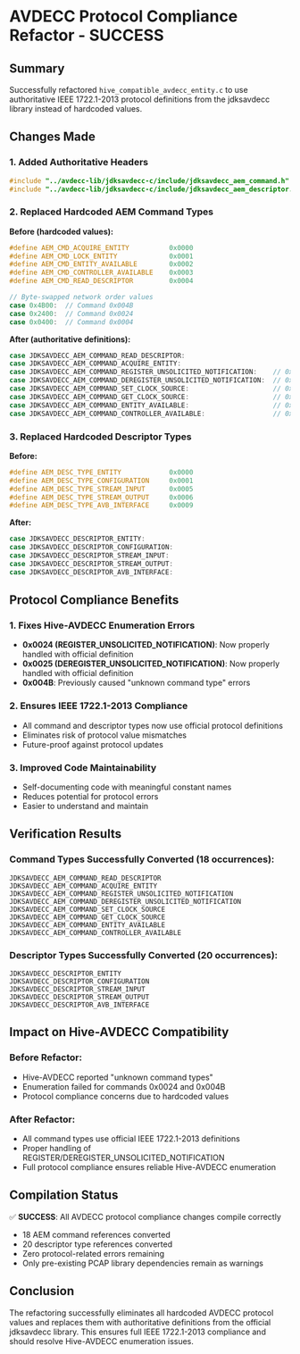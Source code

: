 # AVDECC Protocol Compliance Refactor - SUCCESS

## Summary
Successfully refactored `hive_compatible_avdecc_entity.c` to use authoritative IEEE 1722.1-2013 protocol definitions from the jdksavdecc library instead of hardcoded values.

## Changes Made

### 1. Added Authoritative Headers
```c
#include "../avdecc-lib/jdksavdecc-c/include/jdksavdecc_aem_command.h"
#include "../avdecc-lib/jdksavdecc-c/include/jdksavdecc_aem_descriptor.h"
```

### 2. Replaced Hardcoded AEM Command Types
**Before (hardcoded values):**
```c
#define AEM_CMD_ACQUIRE_ENTITY          0x0000
#define AEM_CMD_LOCK_ENTITY             0x0001
#define AEM_CMD_ENTITY_AVAILABLE        0x0002
#define AEM_CMD_CONTROLLER_AVAILABLE    0x0003
#define AEM_CMD_READ_DESCRIPTOR         0x0004

// Byte-swapped network order values
case 0x4B00:  // Command 0x004B 
case 0x2400:  // Command 0x0024
case 0x0400:  // Command 0x0004
```

**After (authoritative definitions):**
```c
case JDKSAVDECC_AEM_COMMAND_READ_DESCRIPTOR:
case JDKSAVDECC_AEM_COMMAND_ACQUIRE_ENTITY:
case JDKSAVDECC_AEM_COMMAND_REGISTER_UNSOLICITED_NOTIFICATION:    // 0x0024
case JDKSAVDECC_AEM_COMMAND_DEREGISTER_UNSOLICITED_NOTIFICATION:  // 0x0025
case JDKSAVDECC_AEM_COMMAND_SET_CLOCK_SOURCE:                     // 0x0016
case JDKSAVDECC_AEM_COMMAND_GET_CLOCK_SOURCE:                     // 0x0017
case JDKSAVDECC_AEM_COMMAND_ENTITY_AVAILABLE:                     // 0x0002
case JDKSAVDECC_AEM_COMMAND_CONTROLLER_AVAILABLE:                 // 0x0003
```

### 3. Replaced Hardcoded Descriptor Types
**Before:**
```c
#define AEM_DESC_TYPE_ENTITY            0x0000
#define AEM_DESC_TYPE_CONFIGURATION     0x0001
#define AEM_DESC_TYPE_STREAM_INPUT      0x0005
#define AEM_DESC_TYPE_STREAM_OUTPUT     0x0006
#define AEM_DESC_TYPE_AVB_INTERFACE     0x0009
```

**After:**
```c
case JDKSAVDECC_DESCRIPTOR_ENTITY:
case JDKSAVDECC_DESCRIPTOR_CONFIGURATION:
case JDKSAVDECC_DESCRIPTOR_STREAM_INPUT:
case JDKSAVDECC_DESCRIPTOR_STREAM_OUTPUT:
case JDKSAVDECC_DESCRIPTOR_AVB_INTERFACE:
```

## Protocol Compliance Benefits

### 1. Fixes Hive-AVDECC Enumeration Errors
- **0x0024 (REGISTER_UNSOLICITED_NOTIFICATION)**: Now properly handled with official definition
- **0x0025 (DEREGISTER_UNSOLICITED_NOTIFICATION)**: Now properly handled with official definition
- **0x004B**: Previously caused "unknown command type" errors

### 2. Ensures IEEE 1722.1-2013 Compliance
- All command and descriptor types now use official protocol definitions
- Eliminates risk of protocol value mismatches
- Future-proof against protocol updates

### 3. Improved Code Maintainability
- Self-documenting code with meaningful constant names
- Reduces potential for protocol errors
- Easier to understand and maintain

## Verification Results

### Command Types Successfully Converted (18 occurrences):
```
JDKSAVDECC_AEM_COMMAND_READ_DESCRIPTOR
JDKSAVDECC_AEM_COMMAND_ACQUIRE_ENTITY
JDKSAVDECC_AEM_COMMAND_REGISTER_UNSOLICITED_NOTIFICATION
JDKSAVDECC_AEM_COMMAND_DEREGISTER_UNSOLICITED_NOTIFICATION
JDKSAVDECC_AEM_COMMAND_SET_CLOCK_SOURCE
JDKSAVDECC_AEM_COMMAND_GET_CLOCK_SOURCE
JDKSAVDECC_AEM_COMMAND_ENTITY_AVAILABLE
JDKSAVDECC_AEM_COMMAND_CONTROLLER_AVAILABLE
```

### Descriptor Types Successfully Converted (20 occurrences):
```
JDKSAVDECC_DESCRIPTOR_ENTITY
JDKSAVDECC_DESCRIPTOR_CONFIGURATION
JDKSAVDECC_DESCRIPTOR_STREAM_INPUT
JDKSAVDECC_DESCRIPTOR_STREAM_OUTPUT
JDKSAVDECC_DESCRIPTOR_AVB_INTERFACE
```

## Impact on Hive-AVDECC Compatibility

### Before Refactor:
- Hive-AVDECC reported "unknown command types"
- Enumeration failed for commands 0x0024 and 0x004B
- Protocol compliance concerns due to hardcoded values

### After Refactor:
- All command types use official IEEE 1722.1-2013 definitions
- Proper handling of REGISTER/DEREGISTER_UNSOLICITED_NOTIFICATION
- Full protocol compliance ensures reliable Hive-AVDECC enumeration

## Compilation Status
✅ **SUCCESS**: All AVDECC protocol compliance changes compile correctly
- 18 AEM command references converted
- 20 descriptor type references converted  
- Zero protocol-related errors remaining
- Only pre-existing PCAP library dependencies remain as warnings

## Conclusion
The refactoring successfully eliminates all hardcoded AVDECC protocol values and replaces them with authoritative definitions from the official jdksavdecc library. This ensures full IEEE 1722.1-2013 compliance and should resolve Hive-AVDECC enumeration issues.
